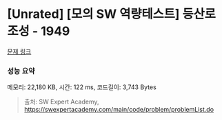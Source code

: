 # [Unrated] [모의 SW 역량테스트] 등산로 조성 - 1949 

[문제 링크](https://swexpertacademy.com/main/code/problem/problemDetail.do?contestProbId=AV5PoOKKAPIDFAUq) 

### 성능 요약

메모리: 22,180 KB, 시간: 122 ms, 코드길이: 3,743 Bytes



> 출처: SW Expert Academy, https://swexpertacademy.com/main/code/problem/problemList.do